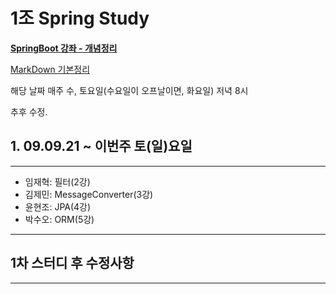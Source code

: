 # 1조 Spring Study


<!-- **[SpringBoot 강좌 - 개념정리](https://www.youtube.com/playlist?list=PL93mKxaRDidG_OIfRQ4nztPQ13y74lCYg){: target="_blank"}** -->

**<a href="https://www.youtube.com/playlist?list=PL93mKxaRDidG_OIfRQ4nztPQ13y74lCYg" target="_blank">SpringBoot 강좌 - 개념정리</a>**

<a href="https://ansohxxn.github.io/blog/markdown/" target="_blank">MarkDown 기본정리</a>
<!-- [markdown 기본정리](https://ansohxxn.github.io/blog/markdown/){: target="_blank"} -->



해당 날짜 매주 수, 토요일(수요일이 오프날이면, 화요일) 저녁 8시

추후 수정.

## 1. 09.09.21 ~ 이번주 토(일)요일
---
- 임재혁: 필터(2강)
- 김제민: MessageConverter(3강)
- 윤현조: JPA(4강)
- 박수오: ORM(5강)

---

## 1차 스터디 후 수정사항
---
